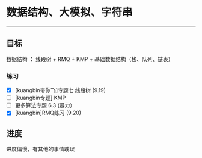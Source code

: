 # 数据结构、大模拟、字符串
---

## 目标
数据结构 ： 线段树 + RMQ + KMP + 基础数据结构（栈、队列、链表）

### 练习

- [x] [kuangbin带你飞]专题七 线段树 (9.19)
- [ ] [kuangbin专题] KMP 
- [ ] 更多算法专题 6.3 (暴力）
- [x] [kuangbin]RMQ练习 (9.20)

## 进度

进度偏慢，有其他的事情耽误
